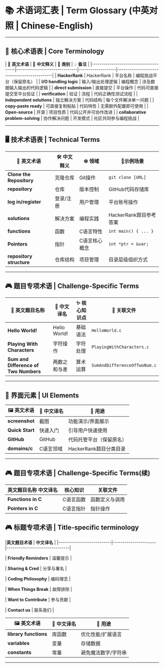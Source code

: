# 📚 术语词汇表 | Term Glossary (中英对照 | Chinese-English)

---

## 📌 核心术语表 | Core Terminology

| 🔖 
**英文术语**                       | 📖 **中文释义**               | 🎯 **类别**        | 💡 **备注**                                  |
|---------------------------------------|-------------------------------|-------------------|---------------------------------------------|
| **HackerRank**                        | HackerRank                    | 平台名称           | 编程挑战平台（保留原名）                    |
| **I/O handling logic**                | 输入/输出处理逻辑              | 编程概念            | 涉及数据输入输出的代码逻辑                  |
| **direct submission**                 | 直接提交                      | 平台操作            | 代码可直接提交至平台验证                    |
| **verification**                      | 验证                          | 流程               | 代码正确性测试流程                          |
| **independent solutions**             | 独立解决方案                   | 代码结构           | 每个文件解决单一问题                        |
| **copy-paste ready**                  | 可直接复制粘贴                 | 代码特性           | 无需额外配置即可使用                        |
| **Open-source**                       | 开源                          | 项目性质           | 代码公开并可协作改进                        |
| **collaborative problem-solving**     | 协作解决问题                   | 开发模式           | 社区共同参与编程挑战                        |

---

## 🖥 技术术语表 | Technical Terms

| 🔧 **英文术语**                        | 🛠️ **中文释义**              | 🌐 **领域**        | 📝**示例场景**                              |
|---------------------------------------|------------------------------|-------------------|---------------------------------------------|
|**Clone the Repository**               | 克隆仓库                      | Git操作           | `git clone [URL]`                           |
| **repository**                        | 仓库                          | 版本控制          | GitHub代码存储库                            |
| **log in/register**                   | 登录/注册                     | 用户管理          | 平台账号操作                                |
| **solutions**                         | 解决方案                      | 编程实践          | HackerRank题目参考答案                      |
|**functions**                          | 函数                          | C语言特性         | `int main() { ... }`                        |
|**Pointers**                           | 指针                          | C语言核心概念     | `int *ptr = &var;`                          |
|**repository structure**               | 仓库结构                       | 项目管理          | 目录层级组织方式                            |

---

<!-- by 苏志兵 -->

## 🎮 题目专项术语 | Challenge-Specific Terms

| 🧩 **英文题目名称**                                         | 📜 **中文译名**               | ✨ **核心知识点**  | 🔗 **关联文件**                              |
|----------------------------------------|------------------------------|-------------------|---------------------------------------------|
| **Hello World!**                       | Hello World!                 | 基础语法          | `HelloWorld.c`                              |
| **Playing With Characters**            | 字符操作                     | 字符处理          | `PlayingWithCharacters.c`                   |
| **Sum and Difference of Two Numbers**  | 两数之和与差                 | 算术运算          | `SumAndDifferenceOfTwoNum.c`                |

---

## 📸 界面元素 | UI Elements

| 🖼 **英文术语**        | 🎨 **中文译名**       | 📌 **用途**                     |
|-----------------------|----------------------|--------------------------------|
| **screenshot**        | 截图                 | 功能演示/界面展示              |
| **Quick Start**       | 快速入门             | 引导用户快速使用               |
| **GitHub**            | GitHub              | 代码托管平台（保留原名）       |
| **domains/c**         | C语言领域            | HackerRank题目分类目录         |
---

<!-- by 苏志兵 -->

<!-- by 郭辰昊 -->
## 🎮 题目专项术语 | Challenge-Specific Terms(续)

|**英文题目名称**            **中文译名**      |**核心知识**   |**关联文件**          |
|---------------------------|----------------|--------------------------------|
| **Functions in C**        | C语言函数       |函数定义与调用  |FunctionsInC.c |
| **Pointers in C**         | C语言指针       |指针操作        |PointersInC.c  |

## 🎮 标题专项术语 | Title-specific terminology

|**英文题目术语**            |     **中文译名**     |
|---------------------------|----------------------|--------------------------------|

| **Friendly Reminders**    | 温馨提示              |

| **Sharing & Cred**        | 分享与署名            |

| **Coding Philosophy**     | 编码理念              |

| **When Things Break**     | 故障排除              |

| **Want to Contribute**    | 参与贡献              |

| **Contact us**            | 联系我们              |

| 🖼 **英文术语**        | 🎨 **中文译名**       | 📌 **用途**                     |
|-----------------------|----------------------|--------------------------------|
| **library functions** | 库函数                | 优化性能/扩展语言              |
| **variables**         | 变量                  | 存储数据                      |
| **constants**         | 常量                  | 避免魔法数字/字符串            |

---
<!-- by 郭辰昊 -->